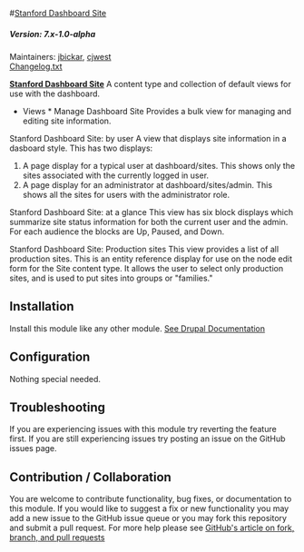 #[Stanford Dashboard Site](https://github.com/SU-SWS/stanford_Dashboard)
##### Version: 7.x-1.0-alpha

Maintainers: [jbickar](https://github.com/jbickar), [cjwest](https://github.com/cjwest)    
[Changelog.txt](CHANGELOG.txt)


**[Stanford Dashboard Site](modules/stanford_dashboard_site)**
A content type and collection of default views for use with the dashboard. 

* Views *
Manage Dashboard Site
Provides a bulk view for managing and editing site information.

Stanford Dashboard Site: by user
A view that displays site information in a dasboard style. This has two displays:
1. A page display for a typical user at dashboard/sites. This shows only the sites associated with the currently logged in user. 
2. A page display for an administrator at dashboard/sites/admin. This shows all the sites for users with the administrator role.

Stanford Dashboard Site: at a glance
This view has six block displays which summarize site status information for both the current user and the admin. For each audience the blocks are Up, Paused, and Down.

Stanford Dashboard Site: Production sites
This view provides a list of all production sites. This is an entity reference display for use on the node edit form for the Site content type. It allows the user to select only production sites, and is used to put sites into groups or "families."
 
Installation
---

Install this module like any other module. [See Drupal Documentation](https://drupal.org/documentation/install/modules-themes/modules-7)

Configuration
---

Nothing special needed.

Troubleshooting
---

If you are experiencing issues with this module try reverting the feature first. If you are still experiencing issues try posting an issue on the GitHub issues page.

Contribution / Collaboration
---

You are welcome to contribute functionality, bug fixes, or documentation to this module. If you would like to suggest a fix or new functionality you may add a new issue to the GitHub issue queue or you may fork this repository and submit a pull request. For more help please see [GitHub's article on fork, branch, and pull requests](https://help.github.com/articles/using-pull-requests)
